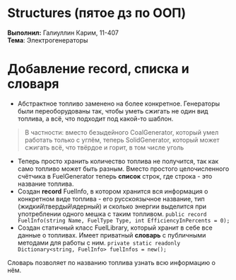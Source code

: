 ﻿

# Structures (пятое дз по ООП)

**Выполнил:** Галиуллин Карим, 11-407        
**Тема**: Электрогенераторы


# Добавление record, списка и словаря
- Абстрактное топливо заменено на более конкретное. Генераторы были переоборудованы так, чтобы уметь сжигать не один вид топлива, а всё, что подходит под какой-то шаблон.



> В частности: вместо безыдейного CoalGenerator, который умел работать только с углём, теперь SolidGenerator, который может сжигать всё, что твёрдое и горит, в том числе уголь

- Теперь просто хранить количество топлива не получится, так как само топливо может быть разным. Вместо простого целочисленного счётчика в FuelGenerator теперь **список** строк, где строка - это название топлива.
- Создан **record** FuelInfo, в котором хранится вся информация о конкретном виде топлива - его русскоязычное название, тип (жидкий\твердый\ядерный) и сколько энергии выделится при употреблении одного мешка с таким топливом.
  `public record FuelInfo(string Name, FuelType Type, int EfficiencyInPercents = 0);`
- Создан статичный класс FuelLibrary, который хранит в себе все данные о топливах. Имеет приватный **словарь** с публичными методами для работы с ним.
  `private static readonly Dictionary<string, FuelInfo> fuelInfos = new();`

Словарь позволяет по названию топлива узнать всю информацию о нём. 

